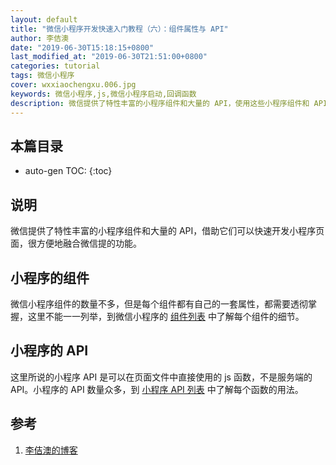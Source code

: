 ```yaml
---
layout: default
title: "微信小程序开发快速入门教程（六）：组件属性与 API"
author: 李佶澳
date: "2019-06-30T15:18:15+0800"
last_modified_at: "2019-06-30T21:51:00+0800"
categories: tutorial
tags: 微信小程序
cover: wxxiaochengxu.006.jpg
keywords: 微信小程序,js,微信小程序启动,回调函数
description: 微信提供了特性丰富的小程序组件和大量的 API，使用这些小程序组件和 API 可以快速开发小程序页面，很方便地融合微信提供的功能
---
```


## 本篇目录

* auto-gen TOC:
{:toc}

## 说明

微信提供了特性丰富的小程序组件和大量的 API，借助它们可以快速开发小程序页面，很方便地融合微信提的功能。

## 小程序的组件

微信小程序组件的数量不多，但是每个组件都有自己的一套属性，都需要透彻掌握，这里不能一一列举，到微信小程序的 [组件列表](https://developers.weixin.qq.com/miniprogram/dev/component/) 中了解每个组件的细节。

## 小程序的 API

这里所说的小程序 API 是可以在页面文件中直接使用的 js 函数，不是服务端的 API。小程序的 API 数量众多，到 [小程序 API 列表](https://developers.weixin.qq.com/miniprogram/dev/api/) 中了解每个函数的用法。


## 参考

1. [李佶澳的博客][1]

[1]: https://www.lijiaocn.com "李佶澳的博客"
